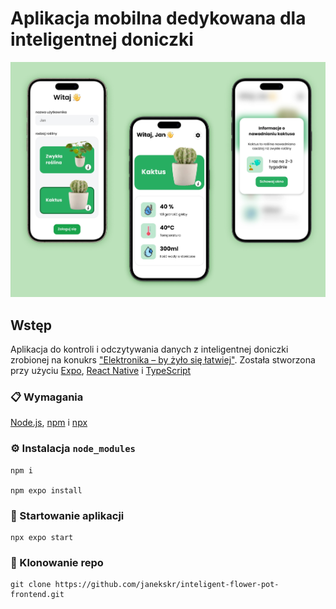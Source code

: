 # Aplikacja mobilna dedykowana dla inteligentnej doniczki

![Alt Website preview][image-preview]
## Wstęp 
Aplikacja do kontroli i odczytywania danych z inteligentnej doniczki zrobionej na konukrs ["Elektronika – by żyło się łatwiej"][comp-link]. Została stworzona przy użyciu [Expo][expo], [React Native][react-native] i [TypeScript][ts]

### 📋 Wymagania

[Node.js][node], [npm][npm] i [npx][npx]

### ⚙️ Instalacja `node_modules`

```shell
npm i

npm expo install 
```

### 🚀 Startowanie aplikacji

```shell
npx expo start
```

### 🔗 Klonowanie repo

```shell
git clone https://github.com/janekskr/inteligent-flower-pot-frontend.git
```


[mit]: https://opensource.org/license/mit/
[license]: https://github.com/janekskr/inteligent-flower-pot-frontend/blob/main/LICENSE
[node]: https://nodejs.org/en
[npm]: https://www.npmjs.com/
[npx]: https://github.com/npm/npx#readme
[comp-link]: https://konkurs.aei.polsl.pl/
[image-preview]: https://github.com/janekskr/inteligent-flower-pot-frontend/blob/main/src/assets/images/design.png
[react-native]: https://reactnative.dev/
[ts]: https://www.typescriptlang.org/
[expo]: https://docs.expo.dev/
